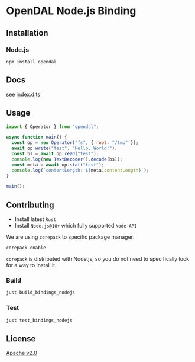 # OpenDAL Node.js Binding

## Installation

### Node.js

```shell
npm install opendal
```

## Docs

see [index.d.ts](./index.d.ts)

## Usage

```javascript
import { Operator } from "opendal";

async function main() {
  const op = new Operator("fs", { root: "/tmp" });
  await op.write("test", "Hello, World!");
  const bs = await op.read("test");
  console.log(new TextDecoder().decode(bs));
  const meta = await op.stat("test");
  console.log(`contentLength: ${meta.contentLength}`);
}

main();
```

## Contributing

- Install latest `Rust`
- Install `Node.js@10+` which fully supported `Node-API`

We are using `corepack` to specific package manager:

```shell
corepack enable
```

`corepack` is distributed with Node.js, so you do not need to specifically look for a way to install it.

### Build

```bash
just build_bindings_nodejs
```

### Test

```bash
just test_bindings_nodejs
```

## License

[Apache v2.0](https://www.apache.org/licenses/LICENSE-2.0)
